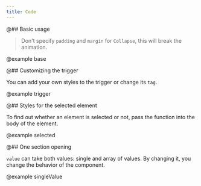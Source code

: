 ```yaml
---
title: Code
---
```


@## Basic usage

> Don't specify `padding` and `margin` for `Collapse`, this will break the animation.

@example base

@## Customizing the trigger

You can add your own styles to the trigger or change its `tag`.

@example trigger

@## Styles for the selected element

To find out whether an element is selected or not, pass the function into the body of the element.

@example selected

@## One section opening

`value` can take both values: single and array of values. By changing it, you change the behavior of the component.

@example singleValue
